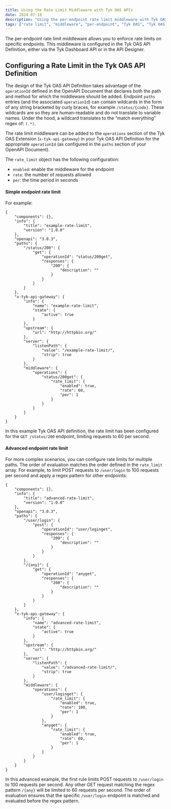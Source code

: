 ```yaml
---
title: Using the Rate Limit Middleware with Tyk OAS APIs
date: 2024-07-18
description: "Using the per-endpoint rate limit middleware with Tyk OAS APIs"
tags: ["rate limit", "middleware", "per-endpoint", "Tyk OAS", "Tyk OAS API"]
---
```


The per-endpoint rate limit middleware allows you to enforce rate limits
on specific endpoints. This middleware is configured in the Tyk OAS API
Definition, either via the Tyk Dashboard API or in the API Designer.

## Configuring a Rate Limit in the Tyk OAS API Definition

The design of the Tyk OAS API Definition takes advantage of the
`operationId` defined in the OpenAPI Document that declares both the path
and method for which the middleware should be added. Endpoint `paths`
entries (and the associated `operationId`) can contain wildcards in the
form of any string bracketed by curly braces, for example
`/status/{code}`. These wildcards are so they are human-readable and do
not translate to variable names. Under the hood, a wildcard translates to
the “match everything” regex of: `(.*)`.

The rate limit middleware can be added to the `operations` section of the
Tyk OAS Extension (`x-tyk-api-gateway`) in your Tyk OAS API Definition
for the appropriate `operationId` (as configured in the `paths` section
of your OpenAPI Document).

The `rate_limit` object has the following configuration:
- `enabled`: enable the middleware for the endpoint
- `rate`: the number of requests allowed
- `per`: the time period in seconds

#### Simple endpoint rate limit

For example:

~~~
{
    "components": {},
    "info": {
        "title": "example-rate-limit",
        "version": "1.0.0"
    },
    "openapi": "3.0.3",
    "paths": {
        "/status/200": {
            "get": {
                "operationId": "status/200get",
                "responses": {
                    "200": {
                        "description": ""
                    }
                }
            }
        }
    },
    "x-tyk-api-gateway": {
        "info": {
            "name": "example-rate-limit",
            "state": {
                "active": true
            }
        },
        "upstream": {
            "url": "http://httpbin.org/"
        },
        "server": {
            "listenPath": {
                "value": "/example-rate-limit/",
                "strip": true
            }
        },
        "middleware": {
            "operations": {
                "status/200get": {
                    "rate_limit": {
                        "enabled": true,
                        "rate": 60,
                        "per": 1
                    }
                }
            }
        }
    }
}
~~~

In this example Tyk OAS API definition, the rate limit has been
configured for the `GET /status/200` endpoint, limiting requests to 60
per second.

#### Advanced endpoint rate limit

For more complex scenarios, you can configure rate limits for multiple
paths. The order of evaluation matches the order defined in the
`rate_limit` array. For example, to limit POST requests to `/user/login`
to 100 requests per second and apply a regex pattern for other endpoints:

~~~
{
    "components": {},
    "info": {
        "title": "advanced-rate-limit",
        "version": "1.0.0"
    },
    "openapi": "3.0.3",
    "paths": {
        "/user/login": {
            "post": {
                "operationId": "user/loginget",
                "responses": {
                    "200": {
                        "description": ""
                    }
                }
            }
        },
        "/{any}": {
            "get": {
                "operationId": "anyget",
                "responses": {
                    "200": {
                        "description": ""
                    }
                }
            }
        }
    },
    "x-tyk-api-gateway": {
        "info": {
            "name": "advanced-rate-limit",
            "state": {
                "active": true
            }
        },
        "upstream": {
            "url": "http://httpbin.org/"
        },
        "server": {
            "listenPath": {
                "value": "/advanced-rate-limit/",
                "strip": true
            }
        },
        "middleware": {
            "operations": {
                "user/loginget": {
                    "rate_limit": {
                        "enabled": true,
                        "rate": 100,
                        "per": 1
                    }
                },
                "anyget": {
                    "rate_limit": {
                        "enabled": true,
                        "rate": 60,
                        "per": 1
                    }
                }
            }
        }
    }
}
~~~

In this advanced example, the first rule limits POST requests to
`/user/login` to 100 requests per second. Any other GET request matching
the regex pattern `/{any}` will be limited to 60 requests per second. The
order of evaluation ensures that the specific `/user/login` endpoint is
matched and evaluated before the regex pattern.
